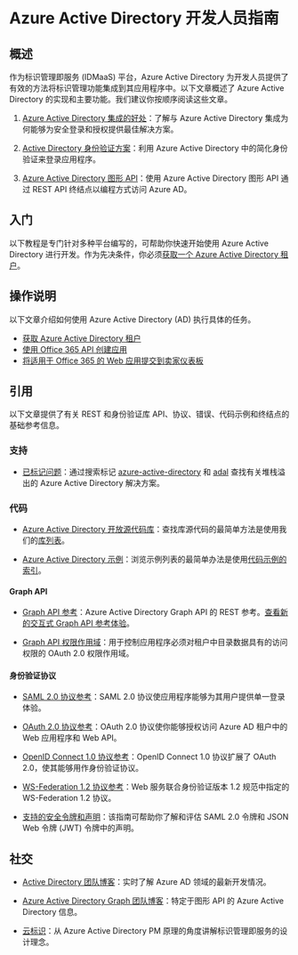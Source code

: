 <properties
   pageTitle="Azure Active Directory 开发人员指南"
   description="介绍面向开发人员的 Azure Active Directory 资源的综合性指南"
   services="active-directory"
   documentationCenter="dev-center-name"
   authors="msmbaldwin"
   manager="mbaldwin"
   editor=""/>

<tags
   ms.service="active-directory"
   ms.date="10/16/2015"
   wacn.date="11/12/2015"/>


# Azure Active Directory 开发人员指南

## 概述
作为标识管理即服务 (IDMaaS) 平台，Azure Active Directory 为开发人员提供了有效的方法将标识管理功能集成到其应用程序中。以下文章概述了 Azure Active Directory 的实现和主要功能。我们建议你按顺序阅读这些文章。<!-- 如果你要深入了解，请转到[入门](#getting-started)。-->


1. [Azure Active Directory 集成的好处](/documentation/articles/active-directory-how-to-integrate)：了解与 Azure Active Directory 集成为何能够为安全登录和授权提供最佳解决方案。

2. [Active Directory 身份验证方案](/documentation/articles/active-directory-authentication-scenarios)：利用 Azure Active Directory 中的简化身份验证来登录应用程序。
3. [Azure Active Directory 图形 API](/documentation/articles/active-directory-graph-api)：使用 Azure Active Directory 图形 API 通过 REST API 终结点以编程方式访问 Azure AD。

<!-- 3. [将应用程序与 Azure Active Directory 集成](/documentation/articles/active-directory-integrating-applications)：了解如何从 Azure Active Directory 添加、更新和删除应用程序，以及有关集成应用的品牌准则。-->

<!-- 5. [Azure Active Directory 身份验证库](/documentation/articles/active-directory-authentication-libraries)：使用 Azure 身份验证库轻松对用户进行身份验证以获取访问令牌。-->

## 入门

以下教程是专门针对多种平台编写的，可帮助你快速开始使用 Azure Active Directory 进行开发。作为先决条件，你必须[获取一个 Azure Active Directory 租户](/documentation/articles/active-directory-howto-tenant)。
<!--
### 移动和电脑应用程序快速入门指南

|[![iOS](./media/active-directory-developers-guide/ios.png)](/documentation/articles/active-directory-devquickstarts-ios)|[![Android](./media/active-directory-developers-guide/android.png)](active-directory-devquickstarts-android)|[![.NET](./media/active-directory-developers-guide/net.png)](active-directory-devquickstarts-dotnet)| [![Windows Phone](./media/active-directory-developers-guide/windows.png)](active-directory-devquickstarts-windowsphone)|[![Windows 应用商店](./media/active-directory-developers-guide/windows.png)](active-directory-devquickstarts-windowsstore)|[![Xamarin](./media/active-directory-developers-guide/xamarin.png)](active-directory-devquickstarts-xamarin)|[![Cordova](./media/active-directory-developers-guide/cordova.png)](active-directory-devquickstarts-cordova)
|:--:|:--:|:--:|:--:|:--:|:--:|:--:
|[iOS](active-directory-devquickstarts-ios)|[Android](/documentation/articles/active-directory-devquickstarts-android)|[.NET](active-directory-devquickstarts-dotnet)|[Windows Phone](active-directory-devquickstarts-windowsphone)|[Windows 应用商店](active-directory-devquickstarts-windowsstore)|[Xamarin](active-directory-devquickstarts-xamarin)|[Cordova](active-directory-devquickstarts-cordova)

### Web 应用程序快速入门指南

|[![.NET](./media/active-directory-developers-guide/net.png)](/documentation/articles/active-directory-devquickstarts-webapp-dotnet)|[![Javascript](./media/active-directory-developers-guide/javascript.png)](active-directory-devquickstarts-angular)|[![Node.js](./media/active-directory-developers-guide/nodejs.png)](active-directory-devquickstarts-openidconnect-nodejs)
|:--:|:--:|:--:|
|[.NET](/documentation/articles/active-directory-devquickstarts-webapp-dotnet)|[Javascript](/documentation/articles/active-directory-devquickstarts-angular)|[Node.js](active-directory-devquickstarts-openidconnect-nodejs)

### Web API 快速入门指南

|[![.NET](./media/active-directory-developers-guide/net.png)](/documentation/articles/active-directory-devquickstarts-webapi-dotnet)|[![Node.js](./media/active-directory-developers-guide/nodejs.png)](active-directory-devquickstarts-webapi-nodejs)
|:--:|:--:|
|[.NET](/documentation/articles/active-directory-devquickstarts-webapi-dotnet)|[Node.js](/documentation/articles/active-directory-devquickstarts-webapi-nodejs)

### 查询目录快速入门指南

| [![.NET](./media/active-directory-developers-guide/graph.png)](/documentation/articles/active-directory-graph-api-quickstart)|
|:--:|
|[Graph API](/documentation/articles/active-directory-graph-api-quickstart)|

-->
## 操作说明

以下文章介绍如何使用 Azure Active Directory (AD) 执行具体的任务。

- [获取 Azure Active Directory 租户](/documentation/articles/active-directory-howto-tenant)
- [使用 Office 365 API 创建应用](https://msdn.microsoft.com/office/office365/howto/getting-started-Office-365-APIs)
- [将适用于 Office 365 的 Web 应用提交到卖家仪表板](https://msdn.microsoft.com/office/office365/howto/submit-web-apps-seller-dashboard)

## 引用

以下文章提供了有关 REST 和身份验证库 API、协议、错误、代码示例和终结点的基础参考信息。

### 支持
- [已标记问题](http://stackoverflow.com/questions/tagged/azure-active-directory)：通过搜索标记 [azure-active-directory](http://stackoverflow.com/questions/tagged/azure-active-directory) 和 [adal](http://stackoverflow.com/questions/tagged/adal) 查找有关堆栈溢出的 Azure Active Directory 解决方案。

### 代码

- [Azure Active Directory 开放源代码库](http://github.com/AzureAD)：查找库源代码的最简单方法是使用我们的[库列表](/documentation/articles/active-directory-authentication-libraries)。

- [Azure Active Directory 示例](http://github.com/AzureADSamples)：浏览示例列表的最简单办法是使用[代码示例的索引](/documentation/articles/active-directory-code-samples)。


#### Graph API

- [Graph API 参考](https://msdn.microsoft.com/zh-cn/library/azure/hh974476.aspx)：Azure Active Directory Graph API 的 REST 参考。[查看新的交互式 Graph API 参考体验](https://msdn.microsoft.com/zh-cn/library/Azure/Ad/Graph/api/api-catalog)。

- [Graph API 权限作用域](https://msdn.microsoft.com/zh-cn/library/Azure/Ad/Graph/api/graph-api-permission-scopes)：用于控制应用程序必须对租户中目录数据具有的访问权限的 OAuth 2.0 权限作用域。


#### 身份验证协议

- [SAML 2.0 协议参考](https://msdn.microsoft.com/zh-cn/library/azure/dn195591.aspx)：SAML 2.0 协议使应用程序能够为其用户提供单一登录体验。


- [OAuth 2.0 协议参考](https://msdn.microsoft.com/zh-cn/library/azure/dn645545.aspx)：OAuth 2.0 协议使你能够授权访问 Azure AD 租户中的 Web 应用程序和 Web API。


- [OpenID Connect 1.0 协议参考](https://msdn.microsoft.com/zh-cn/library/azure/dn645541.aspx)：OpenID Connect 1.0 协议扩展了 OAuth 2.0，使其能够用作身份验证协议。


- [WS-Federation 1.2 协议参考](http://docs.oasis-open.org/wsfed/federation/v1.2/os/ws-federation-1.2-spec-os.html)：Web 服务联合身份验证版本 1.2 规范中指定的 WS-Federation 1.2 协议。

- [支持的安全令牌和声明](/documentation/articles/active-directory-token-and-claims)：该指南可帮助你了解和评估 SAML 2.0 令牌和 JSON Web 令牌 (JWT) 令牌中的声明。

## 社交

- [Active Directory 团队博客](http://blogs.technet.com/b/ad/)：实时了解 Azure AD 领域的最新开发情况。

- [Azure Active Directory Graph 团队博客](http://blogs.msdn.com/b/aadgraphteam)：特定于图形 API 的 Azure Active Directory 信息。

- [云标识](http://www.cloudidentity.net)：从 Azure Active Directory PM 原理的角度讲解标识管理即服务的设计理念。

<!---HONumber=60-->